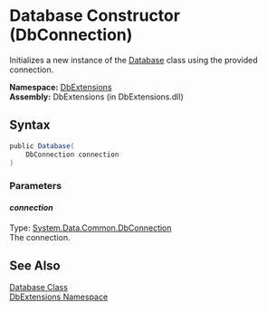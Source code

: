 Database Constructor (DbConnection)
===================================
Initializes a new instance of the [Database][1] class using the provided connection.

**Namespace:** [DbExtensions][2]  
**Assembly:** DbExtensions (in DbExtensions.dll)

Syntax
------

```csharp
public Database(
	DbConnection connection
)
```

### Parameters

#### *connection*
Type: [System.Data.Common.DbConnection][3]  
The connection.


See Also
--------
[Database Class][1]  
[DbExtensions Namespace][2]  

[1]: README.md
[2]: ../README.md
[3]: http://msdn.microsoft.com/en-us/library/c790zwhc